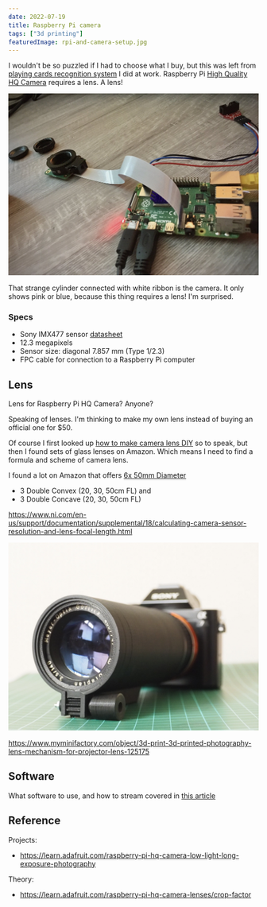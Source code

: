 ```yaml
---
date: 2022-07-19
title: Raspberry Pi camera
tags: ["3d printing"]
featuredImage: rpi-and-camera-setup.jpg
---
```


I wouldn't be so puzzled if I had to choose what I buy, but this was left from [playing cards recognition system](/projects/playing-card-recognition-system) I did at work. Raspberry Pi [High Quality HQ Camera](https://www.adafruit.com/product/4561) requires a lens. A lens!

![Raspberry Pi 4 and High Quality camera](./rpi-and-camera-setup.jpg)

That strange cylinder connected with white ribbon is the camera. It only shows pink or blue, because this thing requires a lens! I'm surprised.

### Specs

- Sony IMX477 sensor [datasheet](https://www.sony-semicon.co.jp/products/common/pdf/IMX477-AACK_Flyer.pdf)
- 12.3 megapixels
- Sensor size: diagonal 7.857 mm (Type 1/2.3) 
- FPC cable for connection to a Raspberry Pi computer

## Lens

Lens for Raspberry Pi HQ Camera? Anyone?

Speaking of lenses. I'm thinking to make my own lens instead of buying an official one for $50.

Of course I first looked up [how to make camera lens DIY](https://www.youtube.com/watch?v=miuhxhodpiQ) so to speak, but then I found sets of glass lenses on Amazon. Which means I need to find a formula and scheme of camera lens.

I found a lot on Amazon that offers [6x 50mm Diameter](https://www.amazon.com/Amlong-Crystal-Premium-Optical-Diameter/dp/B07Z3CVFMB/)

- 3 Double Convex (20, 30, 50cm FL) and
- 3 Double Concave (20, 30, 50cm FL) 

https://www.ni.com/en-us/support/documentation/supplemental/18/calculating-camera-sensor-resolution-and-lens-focal-length.html

![](./lens-mechanism-for-projector-lens.jpg)

https://www.myminifactory.com/object/3d-print-3d-printed-photography-lens-mechanism-for-projector-lens-125175


## Software

What software to use, and how to stream covered in [this article](https://www.tomshardware.com/how-to/use-raspberry-pi-camera-with-bullseye)


## Reference

Projects:
- https://learn.adafruit.com/raspberry-pi-hq-camera-low-light-long-exposure-photography

Theory:
- https://learn.adafruit.com/raspberry-pi-hq-camera-lenses/crop-factor
